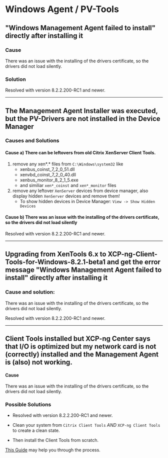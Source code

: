 # Windows Agent / PV-Tools

## "Windows Management Agent failed to install" directly after installing it

### Cause
There was an issue with the installing of the drivers certificate, so the drivers did not load silently.

### Solution
Resolved with version 8.2.2.200-RC1 and newer.

***

## The Management Agent Installer was executed, but the PV-Drivers are not installed in the Device Manager

### Causes and Solutions
#### Cause a) There can be leftovers from old Citrix XenServer Client Tools.
1. remove any xen*.* files from `C:\Windows\system32` like
    * xenbus_coinst_7_2_0_51.dll
    * xenvbd_coinst_7_2_0_40.dll
    * xenbus_monitor_8_2_1_5.exe
    * and similiar `xen*_coinst` and `xen*_monitor` files
2. remove any leftover `XenServer` devices from device manager, also display hidden `XenServer` devices and remove them!
    * To show hidden devices in Device Manager: `View -> Show Hidden Devices`

#### Cause b) There was an issue with the installing of the drivers certificate, so the drivers did not load silently

Resolved with version 8.2.2.200-RC1 and newer.

***

## Upgrading from XenTools 6.x to XCP-ng-Client-Tools-for-Windows-8.2.1-beta1 and get the error message "Windows Management Agent failed to install" directly after installing it

### Cause and solution:

There was an issue with the installing of the drivers certificate, so the drivers did not load silently.

Resolved with version 8.2.2.200-RC1 and newer.

***

## Client Tools installed but XCP-ng Center says that I/O is optimized but my network card is not (correctly) installed and the Management Agent is (also) not working.

#### Cause

There was an issue with the installing of the drivers certificate, so the drivers did not load silently.

### Possible Solutions

* Resolved with version 8.2.2.200-RC1 and newer.

* Clean your system from `Citrix Client Tools` _AND_ `XCP-ng Client Tools` to create a clean state.
* Then install the Client Tools from scratch.

[This Guide](../VMs#upgrade-from-citrix-xenserver-client-tools) may help you through the process.